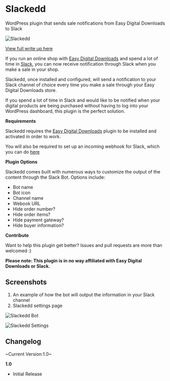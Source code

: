 # Slackedd
WordPress plugin that sends sale notifications from Easy Digital Downloads to Slack

![Slackedd](http://www.robertdevore.com/wp-content/uploads/2016/01/slackedd-cover-image.jpg)

[View full write up here](http://www.robertdevore.com/slackedd/)

If you run an online shop with [Easy Digital Downloads](http://wordpress.org/plugins/easy-digital-downloads/) and spend a lot of time in [Slack](https://slack.com), you can now receive notification through Slack when you make a sale in your shop.

Slackedd, once installed and configured, will send a notification to your Slack channel of choice every time you make a sale through your Easy Digital Downloads store.

If you spend a lot of time in Slack and would like to be notified when your digital products are being purchased without having to log into your WordPress dashboard, this plugin is the perfect solution.

**Requirements**

Slackedd requires the [Easy Digital Downloads](http://wordpress.org/plugins/easy-digital-downloads/) plugin to be installed and activated in order to work.

You will also be required to set up an incoming webhook for Slack, which you can do [here](https://my.slack.com/services/new/incoming-webhook/)

**Plugin Options**

Slackedd comes built with numerous ways to customize the output of the content through the Slack Bot. Options include:

* Bot name
* Bot icon
* Channel name
* Webook URL
* Hide order number?
* Hide order items?
* Hide payment gateway?
* Hide buyer information?

**Contribute**

Want to help this plugin get better? Issues and pull requests are more than welcomed :)

**Please note: This plugin is in no way affiliated with Easy Digital Downloads or Slack.**

## Screenshots

1. An example of how the bot will output the information in your Slack channel
2. Slackedd settings page

![Slackedd Bot](http://www.robertdevore.com/wp-content/uploads/2016/01/slackedd-screenshot-1.jpg)

![Slackedd Settings](http://www.robertdevore.com/wp-content/uploads/2016/01/slackedd-screenshot-2.jpg)

## Changelog

~Current Version:1.0~

**1.0**

* Initial Release